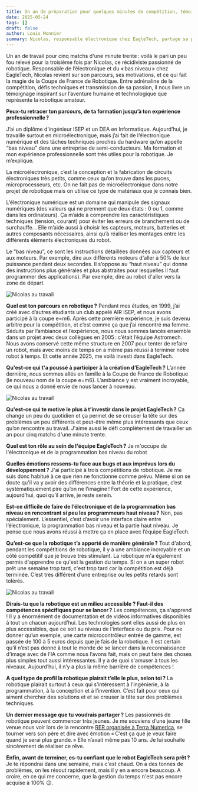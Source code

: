 ```yaml
---
title: Un an de préparation pour quelques minutes de compétition, témoignage de Nicolas
date: 2025-05-24
tags: []
draft: false
author: Louis Monnier
summary: Nicolas, responsable électronique chez EagleTech, partage sa passion, son parcours et les défis de la Coupe de France de Robotique, entre adrénaline, technique, esprit d’équipe et volonté de transmission.
---
```


Un an de travail pour cinq matchs d'une minute trente : voilà le pari un peu fou relevé pour la troisième fois par Nicolas, ce récidiviste passionné de robotique. Responsable de l’électronique et du « bas niveau » chez EagleTech, Nicolas revient sur son parcours, ses motivations, et ce qui fait la magie de la Coupe de France de Robotique. Entre adrénaline de la compétition, défis techniques et transmission de sa passion, il nous livre un témoignage inspirant sur l’aventure humaine et technologique que représente la robotique amateur.


**Peux-tu retracer ton parcours, de ta formation jusqu’à ton expérience professionnelle ?**

J’ai un diplôme d'ingénieur ISEP et un DEA en Informatique. Aujourd’hui, je travaille surtout en microélectronique, mais j’ai fait de l’électronique numérique et des tâches techniques proches du hardware qu’on appelle “bas niveau” dans une entreprise de semi-conducteurs.
Ma formation et mon expérience professionnelle sont très utiles pour la robotique. Je m’explique.

La microélectronique, c’est la conception et la fabrication de circuits électroniques très petits, comme ceux qu’on trouve dans les puces, microprocesseurs, etc. On ne fait pas de microélectronique dans notre projet de robotique mais on utilise ce type de matériaux que je connais bien.

L’électronique numérique est un domaine qui manipule des signaux numériques (des valeurs qui ne prennent que deux états : 0 ou 1, comme dans les ordinateurs). Ça m’aide à comprendre les caractéristiques techniques (tension, courant) pour éviter les erreurs de branchement ou de surchauffe. . Elle m’aide aussi à choisir les capteurs, moteurs, batteries et autres composants nécessaires, ainsi qu’à réaliser les montages entre les différents éléments électroniques du robot.

Le “bas niveau”, ce sont les instructions détaillées données aux capteurs et aux moteurs. Par exemple, dire aux différents moteurs d'aller à 50% de leur puissance pendant deux secondes. Il s’oppose au “haut niveau” qui donne des instructions plus générales et plus abstraites pour lesquelles il faut programmer des applications). Par exemple, dire au robot d'aller vers la zone de départ.

![Nicolas au travail](/blog-images/20250524-interview-nicolas/nicolas-au-travail.png)

**Quel est ton parcours en robotique ?**
Pendant mes études, en 1999, j’ai créé avec d’autres étudiants un club appelé AIR ISEP, et nous avons participé à la coupe e=m6. Après cette première expérience, je suis devenu arbitre pour la compétition, et c’est comme ça que j’ai rencontré ma femme. Séduits par l’ambiance et l’expérience, nous nous sommes lancés ensemble dans un projet avec deux collègues en 2005 : c’était l’équipe Astromech. Nous avons conservé cette même structure en 2007 pour tenter de refaire un robot, mais avec moins de temps on a même pas réussi à terminer notre robot à temps. Et cette année 2025, me voilà investi dans EagleTech.

**Qu'est-ce qui t'a poussé à participer à la création d’EagleTech ?**
L’année dernière, nous sommes allés en famille à la Coupe de France de Robotique (le nouveau nom de la coupe e=m6). L’ambiance y est vraiment incroyable, ce qui nous a donné envie de nous lancer à nouveau.

![Nicolas au travail](/blog-images/20250524-interview-nicolas/nicolas-et-terrain-de-jeu.png)

**Qu'est-ce qui te motive le plus à t’investir dans le projet EagleTech ?**
Ça change un peu du quotidien et ça permet de se creuser la tête sur des problèmes un peu différents et peut-être même plus intéressants que ceux qu’on rencontre au travail. J'aime aussi le défi complètement de travailler un an pour cinq matchs d'une minute trente.

**Quel est ton rôle au sein de l'équipe EagleTech ?**
Je m'occupe de l'électronique et de la programmation bas niveau du robot

**Quelles émotions ressens-tu face aux bugs et aux imprévus lors du développement ?**
J'ai participé à trois compétitions de robotique. Je me suis donc habitué à ce que rien ne fonctionne comme prévu. Même si on se doute qu'il va y avoir des différences entre la théorie et la pratique, c’est systématiquement pire qu’on ne l’imagine ! Fort de cette expérience, aujourd’hui, quoi qu’il arrive, je reste serein.

**Est-ce difficile de faire de l’électronique et de la programmation bas niveau en rencontrant si peu les programmeurs haut niveau ?**
Non, pas spécialement. L’essentiel, c’est d’avoir une interface claire entre l’électronique, la programmation bas niveau et la partie haut niveau. Je pense que nous avons réussi à mettre ça en place avec l’équipe EagleTech.

**Qu’est-ce que la robotique t’a apporté de manière générale ?**
Tout d'abord, pendant les compétitions de robotique, il y a une ambiance incroyable et un côté compétitif que je trouve très stimulant.
La robotique m'a également permis d'apprendre ce qu'est la gestion du temps. Si on a un super robot prêt une semaine trop tard, c'est trop tard car la compétition est déjà terminée. C’est très différent d’une entreprise ou les petits retards sont tolérés.

![Nicolas au travail](/blog-images/20250524-interview-nicolas/nicoas-reflechit-smartphone-laptop.png)

**Dirais-tu que la robotique est un milieu accessible ? Faut-il des compétences spécifiques pour se lancer ?**
Les compétences, ça s'apprend ! Il y a énormément de documentation et de vidéos informatives disponibles à tout un chacun aujourd’hui. Les technologies sont elles aussi de plus en plus accessibles, que ce soit au niveau de l'interface ou du prix. Pour ne donner qu’un exemple, une carte microcontrôleur entrée de gamme, est passée de 100 à 5 euros depuis que je fais de la robotique.
Il est certain qu’il n’est pas donné à tout le monde de se lancer dans la reconnaissance d'image avec de l'IA comme nous l’avons fait, mais on peut faire des choses plus simples tout aussi intéressantes. Il y a de quoi s'amuser à tous les niveaux. Aujourd’hui, il n’y a plus la même barrière de compétences !

**A quel type de profil la robotique plairait t’elle le plus, selon toi ?**
La robotique plairait surtout à ceux qui s’intéressent à l’ingénierie, à la programmation, à la conception et à l’invention. C’est fait pour ceux qui aiment chercher des solutions et et se creuser la tête sur des problèmes techniques.

**Un dernier message que tu voudrais partager ?**
Les passionnés de robotique peuvent commencer très jeunes. Je me souviens d’une jeune fille venue nous voir lors de la rencontre [RER organisée à Terra Numerica](https://eagletech-robotics.netlify.app/blog/posts/007bvczw), se tourner vers son père et dire avec émotion « C’est ça que je veux faire quand je serai plus grande. »  Elle n’avait même pas 10 ans. Je lui souhaite sincèrement de réaliser ce rêve.

**Enfin, avant de terminer, es-tu confiant que le robot EagleTech sera prêt ?**
Je te répondrai dans une semaine, mais c'est chaud. On a des tonnes de problèmes, on les résout rapidement, mais il y en a encore beaucoup.
A croire, en ce qui me concerne, que la gestion du temps n'est pas encore acquise à 100% 😉.
